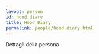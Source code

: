 ```yaml
---
layout: person
id: hood.diary
title: Hood Diary
permalink: people/hood.diary.html
---
```


Dettagli della persona